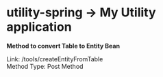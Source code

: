 # utility-spring -> My Utility application

<b>Method to convert Table to Entity Bean</b>

Link: /tools/createEntityFromTable <br>
Method Type: Post Method
